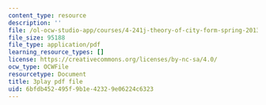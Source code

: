 ```yaml
---
content_type: resource
description: ''
file: /ol-ocw-studio-app/courses/4-241j-theory-of-city-form-spring-2013/6bfdb452495f9b1e42329e06224c6323_3V5ORt7shjI.pdf
file_size: 95188
file_type: application/pdf
learning_resource_types: []
license: https://creativecommons.org/licenses/by-nc-sa/4.0/
ocw_type: OCWFile
resourcetype: Document
title: 3play pdf file
uid: 6bfdb452-495f-9b1e-4232-9e06224c6323
---
```

